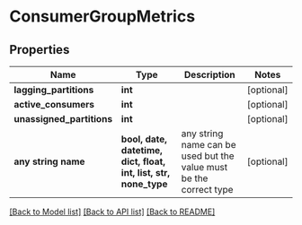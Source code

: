# ConsumerGroupMetrics


## Properties
Name | Type | Description | Notes
------------ | ------------- | ------------- | -------------
**lagging_partitions** | **int** |  | [optional] 
**active_consumers** | **int** |  | [optional] 
**unassigned_partitions** | **int** |  | [optional] 
**any string name** | **bool, date, datetime, dict, float, int, list, str, none_type** | any string name can be used but the value must be the correct type | [optional]

[[Back to Model list]](../README.md#documentation-for-models) [[Back to API list]](../README.md#documentation-for-api-endpoints) [[Back to README]](../README.md)


